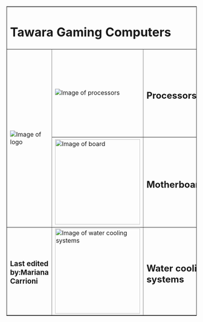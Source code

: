 <!DOCTYPE html>
<html>
 <head>
<title> TAWARA GAMING COMPUTERS </title>
 </head>
 <body>
 <table width="1000" border="1" align="center">
<tr>
 <td width="750" height="100" colspan="3"> <h1>Tawara Gaming Computers </h1>
 </td>
 </tr>
 <tr>
 <td width="260" height="470" rowspan="2"> <img
src="https://i.postimg.cc/prSQvMns/2031-logo.png" alt="Image of logo">
 </td>
 <td width="225" height="225"> <img src="https://i.postimg.cc/6pb81fnh/2031-proc.png
" alt="Image of processors">
 </td>
 <td width="225" height="225"> <h2> Processors </h2>
 </td>
 </tr>
 <tr>
 <td width="225" height="225"> <img src="https://i.postimg.cc/c4ryB71W/2031-
board.png" alt="Image of board" height="225" width="225">
 </td>
 <td width="225" height="225"> <h2> Motherboards </h2>
 </td>
 </tr>
   <tr>
 <td width="260" height="225"> <h3> Last edited by:Mariana Carrioni </h3>
 </td>
 <td width="225" height="225"> <img src="https://i.postimg.cc/zGgs9JRP/2031-
water.png" alt="Image of water cooling systems" height="225" width="225"</td>
 <td width="225" height="225"> <h2> Water cooling systems </h2>
 </td>
 </tr>
 </table>
 </body>
 </html>
